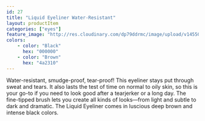 ```yaml
---
id: 27
title: "Liquid Eyeliner Water-Resistant"
layout: productItem
categories: ["eyes"]
feature_image: "http://res.cloudinary.com/dp79ddrmc/image/upload/v1455006447/products/liquidEyelinerWaterResistant.jpg"
colors:
    - color: "Black"
      hex: "000000"
    - color: "Brown"
      hex: "4a2310"
---
```

Water-resistant, smudge-proof, tear-proof! This eyeliner stays put through sweat and tears. It also lasts the test of time on normal to oily skin, so this is your go-to if you need to look good after a tearjerker or a long day. The fine-tipped brush lets you create all kinds of looks—from light and subtle to dark and dramatic. The Liquid Eyeliner comes in luscious deep brown and intense black colors.